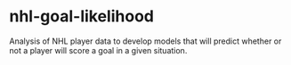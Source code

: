 # nhl-goal-likelihood
Analysis of NHL player data to develop models that will predict whether or not a player will score a goal in a given situation.
